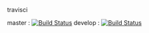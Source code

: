  travisci

master : [![Build Status](https://travis-ci.org/oomori-you/travisci.svg?branch=master)](https://travis-ci.org/oomori-you/travisci)
develop : [![Build Status](https://travis-ci.org/oomori-you/travisci.svg?branch=develop)](https://travis-ci.org/oomori-you/travisci)

